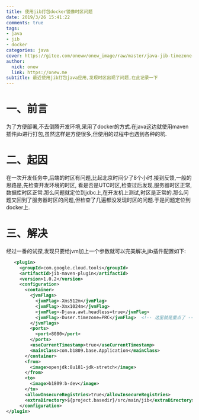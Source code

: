 ```yaml
---
title: 使用jib打包docker镜像时区问题
date: 2019/3/26 15:41:22
comments: true
tags: 
- java
- jib
- docker
categories: java
cover: https://gitee.com/oneww/onew_image/raw/master/java-jib-timezone-cover.png
author: 
  nick: onew
  link: https://onew.me
subtitle: 最近使用jib打包java应用,发现时区出现了问题,在此记录一下
---
```




# 一、前言

为了方便部署,不去倒腾开发环境,采用了docker的方式.在java这边就使用maven插件jib进行打包,虽然这样是方便很多,但使用的过程中也遇到各种的坑.



# 二、起因

在一次开发任务中,后端的时区有问题,比起北京时间少了8个小时.接到反馈,一般的思路是,先检查开发环境的时区, 看是否是UTC时区,检查过后发现,服务器时区正常,数据库时区正常.那么问题就定位到jdbc上,在开发机上测试,时区是正常的.那么问题又回到了服务器时区的问题,但检查了几遍都没发现时区的问题.于是问题定位到docker上.



# 三、解决

经过一番的试探,发现只要给jvm加上一个参数就可以完美解决,jib插件配置如下:

```xml
   <plugin>
     <groupId>com.google.cloud.tools</groupId>
     <artifactId>jib-maven-plugin</artifactId>
     <version>1.0.2</version>
     <configuration>
       <container>
         <jvmFlags>
           <jvmFlag>-Xms512m</jvmFlag>
           <jvmFlag>-Xmx1024m</jvmFlag>
           <jvmFlag>-Djava.awt.headless=true</jvmFlag>
           <jvmFlag>-Duser.timezone=PRC</jvmFlag>  <!-- 这里就是重点了 -->
         </jvmFlags>
         <ports>
           <port>8080</port>
         </ports>
         <useCurrentTimestamp>true</useCurrentTimestamp>
         <mainClass>com.b1809.base.Application</mainClass>
       </container>
       <from>
         <image>openjdk:8u181-jdk-stretch</image>
       </from>
       <to>
         <image>b1809:b-dev</image>
       </to>
       <allowInsecureRegistries>true</allowInsecureRegistries>
       <extraDirectory>${project.basedir}/src/main/jib</extraDirectory>
     </configuration>
</plugin>
```

